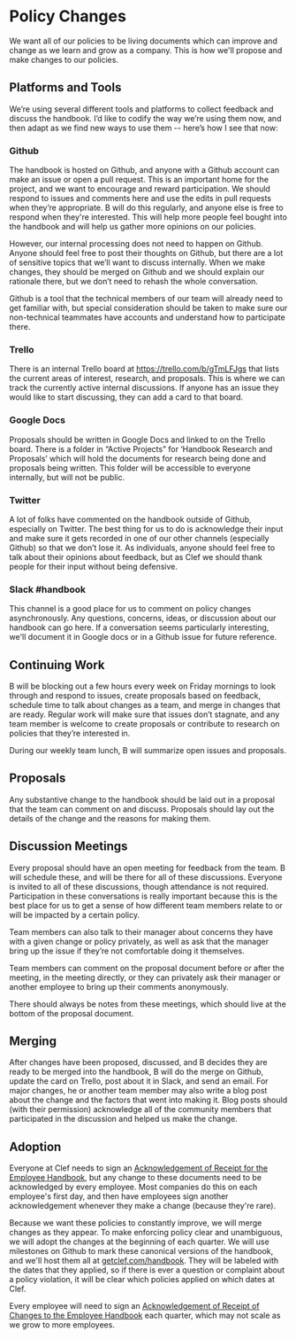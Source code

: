 # Policy Changes

We want all of our policies to be living documents which can improve and change as we learn and grow as a company. This is how we'll propose and make changes to our policies.

## Platforms and Tools

We’re using several different tools and platforms to collect feedback and discuss the handbook. I’d like to codify the way we’re using them now, and then adapt as we find new ways to use them -- here’s how I see that now:

### Github

The handbook is hosted on Github, and anyone with a Github account can make an issue or open a pull request. This is an important home for the project, and we want to encourage and reward participation. We should respond to issues and comments here and use the edits in pull requests when they’re appropriate. B will do this regularly, and anyone else is free to respond when they're interested. This will help more people feel bought into the handbook and will help us gather more opinions on our policies.

However, our internal processing does not need to happen on Github. Anyone should feel free to post their thoughts on Github, but there are a lot of sensitive topics that we’ll want to discuss internally. When we make changes, they should be merged on Github and we should explain our rationale there, but we don’t need to rehash the whole conversation.

Github is a tool that the technical members of our team will already need to get familiar with, but special consideration should be taken to make sure our non-technical teammates have accounts and understand how to participate there.

### Trello

There is an internal Trello board at https://trello.com/b/gTmLFJgs that lists the current areas of interest, research, and proposals. This is where we can track the currently active internal discussions. If anyone has an issue they would like to start discussing, they can add a card to that board.

### Google Docs
Proposals should be written in Google Docs and linked to on the Trello board. There is a folder in “Active Projects” for ‘Handbook Research and Proposals’ which will hold the documents for research being done and proposals being written. This folder will be accessible to everyone internally, but will not be public.

### Twitter

A lot of folks have commented on the handbook outside of Github, especially on Twitter. The best thing for us to do is acknowledge their input and make sure it gets recorded in one of our other channels (especially Github) so that we don’t lose it. As individuals, anyone should feel free to talk about their opinions about feedback, but as Clef we should thank people for their input without being defensive.

### Slack #handbook

This channel is a good place for us to comment on policy changes asynchronously. Any questions, concerns, ideas, or discussion about our handbook can go here. If a conversation seems particularly interesting, we'll document it in Google docs or in a Github issue for future reference.

## Continuing Work

B will be blocking out a few hours every week on Friday mornings to look through and respond to issues, create proposals based on feedback, schedule time to talk about changes as a team, and merge in changes that are ready. Regular work will make sure that issues don’t stagnate, and any team member is welcome to create proposals or contribute to research on policies that they’re interested in.

During our weekly team lunch, B will summarize open issues and proposals.

## Proposals

Any substantive change to the handbook should be laid out in a proposal that the team can comment on and discuss. Proposals should lay out the details of the change and the reasons for making them.

## Discussion Meetings

Every proposal should have an open meeting for feedback from the team. B will schedule these, and will be there for all of these discussions. Everyone is invited to all of these discussions, though attendance is not required. Participation in these conversations is really important because this is the best place for us to get a sense of how different team members relate to or will be impacted by a certain policy.

Team members can also talk to their manager about concerns they have with a given change or policy privately, as well as ask that the manager bring up the issue if they’re not comfortable doing it themselves.

Team members can comment on the proposal document before or after the meeting, in the meeting directly, or they can privately ask their manager or another employee to bring up their comments anonymously.

There should always be notes from these meetings, which should live at the bottom of the proposal document.

## Merging

After changes have been proposed, discussed, and B decides they are ready to be merged into the handbook, B will do the merge on Github, update the card on Trello, post about it in Slack, and send an email.
For major changes, he or another team member may also write a blog post about the change and the factors that went into making it. Blog posts should (with their permission) acknowledge all of the community members that participated in the discussion and helped us make the change.

## Adoption

Everyone at Clef needs to sign an [Acknowledgement of Receipt for the Employee Handbook](https://github.com/clef/handbook/blob/master/Hiring%20Documents/Acknowledgment%20of%20Receipt.md), but any change to these documents need to be acknowledged by every employee. Most companies do this on each employee's first day, and then have employees sign another acknowledgement whenever they make a change (because they're rare).

Because we want these policies to constantly improve, we will merge changes as they appear. To make enforcing policy clear and unambiguous, we will adopt the changes at the beginning of each quarter. We will use milestones on Github to mark these canonical versions of the handbook, and we'll host them all at [getclef.com/handbook](https://getclef.com/handbook). They will be labeled with the dates that they applied, so if there is ever a question or complaint about a policy violation, it will be clear which policies applied on which dates at Clef.

Every employee will need to sign an [Acknowledgement of Receipt of Changes to the Employee Handbook](https://github.com/clef/handbook/blob/master/Hiring%20Documents/Acknowledgment%20of%20Receipt%20of%20Changes.md) each quarter, which may not scale as we grow to more employees.
